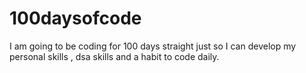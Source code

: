 # 100daysofcode
I  am going to be coding for 100 days straight just so I can develop my personal skills , dsa skills and a habit to code daily.
